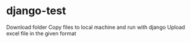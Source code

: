 # django-test

Download folder
Copy files to local machine and run with django 
Upload excel file in the given format

